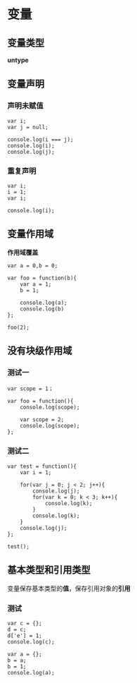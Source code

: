 # 变量

## 变量类型

**untype**

## 变量声明

### 声明未赋值
	
	var i;
	var j = null;
	
	console.log(i === j);
	console.log(i);
	console.log(j);
	
### 重复声明

	var i;
	i = 1;
	var i;
	
	console.log(i);
	
## 变量作用域

**作用域覆盖**

	var a = 0,b = 0;
	
	var foo = function(b){
		var a = 1;
		b = 1;
		
		console.log(a);
		console.log(b)
	};
	
	foo(2);
	
## 没有块级作用域
	
### 测试一

	var scope = 1；
	
	var foo = function(){
		console.log(scope);
		
		var scope = 2;
		console.log(scope);
	};
	
### 测试二
	
	var test = function(){
		var i = 1;
		
		for(var j = 0; j < 2; j++){
			console.log(j);
			for(var k = 0; k < 3; k++){
				console.log(k);
			}
			console.log(k);
		}
		console.log(j);
	};
	
	test();
	
## 基本类型和引用类型

变量保存基本类型的**值**，保存引用对象的**引用**

### 测试
	
	var c = {};
	d = c;
	d['e'] = 1;
	console.log(c);
	
	var a = {};
	b = a;
	b = 1;
	console.log(a);
	
